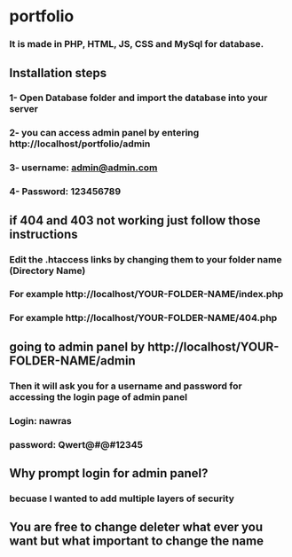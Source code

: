 # portfolio
### It is made in PHP, HTML, JS, CSS and MySql for database.
## Installation steps
### 1- Open Database folder and import the database into your server 
### 2- you can access admin panel by entering http://localhost/portfolio/admin
### 3- username: admin@admin.com
### 4- Password: 123456789
## if 404 and 403 not working just follow those instructions
### Edit the .htaccess links by changing them to your folder name (Directory Name)
### For example http://localhost/YOUR-FOLDER-NAME/index.php
### For example http://localhost/YOUR-FOLDER-NAME/404.php
## going to admin panel by http://localhost/YOUR-FOLDER-NAME/admin
### Then it will ask you for a username and password for accessing the login page of admin panel
### Login: nawras 
### password: Qwert@#@#12345
## Why prompt login for admin panel?
### becuase I wanted to add multiple layers of security
## You are free to change deleter what ever you want but what important to change the name 
 
